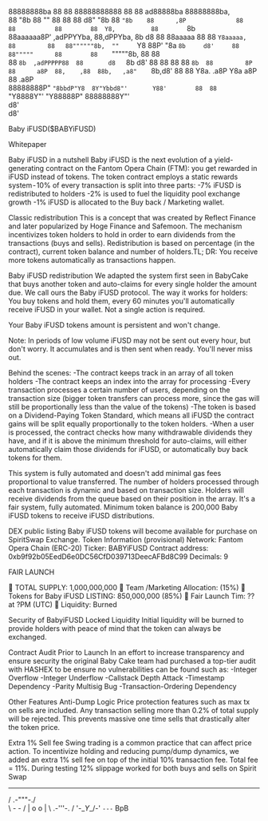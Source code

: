                                                                                                                  
88888888ba               88                           88  88888888888  88        88   ad88888ba   88888888ba,    
88      "8b              88                           ""  88           88        88  d8"     "8b  88      `"8b   
88      ,8P              88                               88           88        88  Y8,          88        `8b  
88aaaaaa8P'  ,adPPYYba,  88,dPPYba,   8b       d8     88  88aaaaa      88        88  `Y8aaaaa,    88         88  
88""""""8b,  ""     `Y8  88P'    "8a  `8b     d8'     88  88"""""      88        88    `"""""8b,  88         88  
88      `8b  ,adPPPPP88  88       d8   `8b   d8'      88  88           88        88          `8b  88         8P  
88      a8P  88,    ,88  88b,   ,a8"    `8b,d8'       88  88           Y8a.    .a8P  Y8a     a8P  88      .a8P   
88888888P"   `"8bbdP"Y8  8Y"Ybbd8"'       Y88'        88  88            `"Y8888Y"'    "Y88888P"   88888888Y"'    
                                          d8'                                                                    
                                         d8'                                                                     
                                                                                                                                                                  
Baby iFUSD($BABYiFUSD)

Whitepaper

Baby iFUSD in a nutshell
Baby iFUSD is the next evolution of a yield-generating contract on the Fantom Opera Chain (FTM): you get rewarded in iFUSD instead of tokens. The token contract employs a static rewards system - 10% of every transaction is split into three parts:
-7% iFUSD is redistributed to holders
-2% is used to fuel the liquidity pool exchange growth
-1% iFUSD is allocated to the Buy back / Marketing wallet.

Classic redistribution
This is a concept that was created by Reflect Finance and later popularized by Hoge Finance and Safemoon. The mechanism incentivizes token holders to hold in order to earn dividends from the transactions (buys and sells).
Redistribution is based on percentage (in the contract), current token balance and number of holders.TL; DR: You receive more tokens automatically as transactions happen.

Baby iFUSD redistribution
We adapted the system first seen in BabyCake that buys another token and auto-claims for every single holder the amount due. We call ours the Baby iFUSD protocol.
The way it works for holders: You buy tokens and hold them, every 60 minutes you'll automatically receive iFUSD in your wallet. Not a single action is required.

Your Baby iFUSD tokens amount is persistent and won't change.

Note: In periods of low volume iFUSD may not be sent out every hour, but don't worry. It accumulates and is then sent when ready. You'll never miss out.

Behind the scenes:
-The contract keeps track in an array of all token holders
-The contract keeps an index into the array for processing
-Every transaction processes a certain number of users, depending on the transaction size (bigger token transfers can process more, since the gas will still be proportionally less than the value of the tokens)
-The token is based on a Dividend-Paying Token Standard, which means all iFUSD the contract gains will be split equally proportionally to the token holders.
-When a user is processed, the contract checks how many withdrawable dividends they have, and if it is above the minimum threshold for auto-claims, will either automatically claim those dividends for iFUSD, or automatically buy back tokens for them.

This system is fully automated and doesn't add minimal gas fees proportional to value transferred. The number of holders processed through each transaction is dynamic and based on transaction size. Holders will receive dividends from the queue based on their position in the array. It's a fair system, fully automated. Minimum token balance is 200,000 Baby iFUSD tokens to receive iFUSD distributions.

DEX public listing
Baby iFUSD tokens will become available for purchase on SpiritSwap Exchange.
Token Information (provisional)
Network: Fantom Opera Chain (ERC-20) Ticker: BABYiFUSD
Contract address: 0xb9f92b05EedD6e0DC56CfD039713DeecAFBd8C99 Decimals: 9

FAIR LAUNCH

🔆 TOTAL SUPPLY: 1,000,000,000
🔆 Team /Marketing Allocation: (15%)
🔆 Tokens for Baby iFUSD LISTING: 850,000,000 (85%)
🔅 Fair Launch Tim: ?? at ?PM (UTC)
🔅 Liquidity: Burned

Security of BabyiFUSD
Locked Liquidity
Initial liquidity will be burned to provide holders with peace of mind that the token can always be exchanged.

Contract Audit Prior to Launch
In an effort to increase transparency and ensure security the original Baby Cake team had purchased a top-tier audit with HASHEX to be ensure no vulnerabilities can be found such as:
-Integer Overflow
-Integer Underflow
-Callstack Depth Attack
-Timestamp Dependency
-Parity Multisig Bug
-Transaction-Ordering Dependency

Other Features
Anti-Dump Logic
Price protection features such as max tx on sells are included. Any transaction selling more than 0.2% of total supply will be rejected. This prevents massive one time sells that drastically alter the token price.

Extra 1% Sell fee
Swing trading is a common practice that can affect price action. To incentivize holding and reducing pump/dump dynamics, we added an extra 1% sell fee on top of the initial 10% transaction fee. Total fee = 11%. During testing 12% slippage worked for both buys and sells on Spirit Swap
 __         __
/  \.-"""-./  \
\    -   -    /
 |   o   o   |
 \  .-'''-.  /
  '-\__Y__/-'
     `---` BpB
